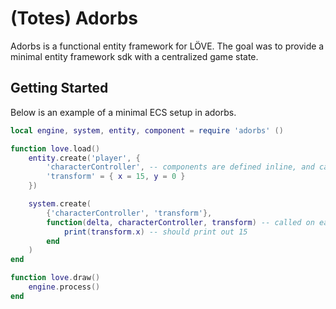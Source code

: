 # (Totes) Adorbs

Adorbs is a functional entity framework for LÖVE. The goal was to provide a
minimal entity framework sdk with a centralized game state.


## Getting Started

Below is an example of a minimal ECS setup in adorbs.
```lua
local engine, system, entity, component = require 'adorbs' ()

function love.load()
    entity.create('player', {
        'characterController', -- components are defined inline, and can be empty, as long as they are a string
        'transform' = { x = 15, y = 0 }
    })

    system.create(
        {'characterController', 'transform'},
        function(delta, characterController, transform) -- called on each entity that matches components
            print(transform.x) -- should print out 15
        end
    )
end

function love.draw()
    engine.process()
end
```

